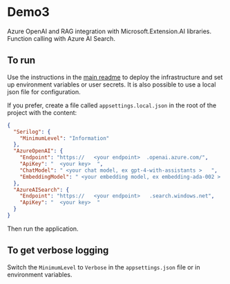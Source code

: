# Demo3

Azure OpenAI and RAG integration with Microsoft.Extension.AI libraries. Function calling with Azure AI Search.

## To run

Use the instructions in the [main readme](../README.md) to deploy the infrastructure and set up environment variables or user secrets. It is also possible to use a local json file for configuration.


If you prefer, create a file called `appsettings.local.json` in the root of the project with the content:
```json
{
  "Serilog": {
    "MinimumLevel": "Information"
  },
  "AzureOpenAI": {
    "Endpoint": "https://   <your endpoint>  .openai.azure.com/",
    "ApiKey": "  <your key>  ",
    "ChatModel": " <your chat model, ex gpt-4-with-assistants >   ",
    "EmbeddingModel": " <your embedding model, ex embedding-ada-002 >   "
  },
  "AzureAISearch": {
    "Endpoint": "https://   <your endpoint>   .search.windows.net",
    "ApiKey": "  <your key>  "
  }
}
```

Then run the application.

## To get verbose logging

Switch the `MinimumLevel` to `Verbose` in the `appsettings.json` file or in environment variables.